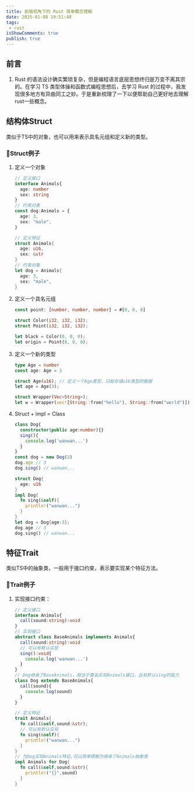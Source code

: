 ```yaml
---
title: 前端视角下的 Rust 简单概念理解
date: 2025-01-08 19:51:48
tags:
 - rust
isShowComments: true
publish: true
---
```


## 前言

1. Rust 的语法设计确实繁琐复杂，但是编程语言底层思想终归是万变不离其宗的。在学习 TS 类型体操和函数式编程思想后，去学习 Rust 的过程中，我发现很多地方有异曲同工之妙。于是重新梳理了一下以便帮助自己更好地去理解rust一些概念。

## 结构体Struct

类似于TS中的对象，也可以用来表示具名元组和定义新的类型。

### 🌰Struct例子

1. 定义一个对象

    ```typescript
    // 定义接口
    interface Animals{
      age: number
      sex: string
    }
    // 约束对象
    const dog:Animals = {
      age: 3,
      sex: "male",
    }
    
    ```

    ```rust
    // 定义特征
    struct Animals{
      age: u16,
      sex: &str
    }
    // 约束对象
    let dog = Animals{
      age: 3,
      sex: "male",
    }
    ```

2. 定义一个具名元组

    ```typescript
    const point: [number, number, number] = #[0, 0, 0]
    ```

    ```rust
    struct Color(i32, i32, i32);
    struct Point(i32, i32, i32);

    let black = Color(0, 0, 0);
    let origin = Point(0, 0, 0);
    ```

3. 定义一个新的类型

    ```typescript
    type Age = number
    const age: Age = 3
    ```

    ```rust
    struct Age(u16); // 定义一个Age类型，只能存储u16类型的数据
    let age = Age(3);

    struct Wrapper(Vec<String>);
    let w = Wrapper(vec![String::from("hello"), String::from("world")]);
    ```

4. Struct + impl = Class

    ```typescript
    class Dog{
      constructor(public age:number){}
      sing(){
        console.log('wanwan...')
      }
    }
    const dog = new Dog(3)
    dog.age // 3
    dog.sing() // wanwan...
    ```

    ```rust
    struct Dog{
      age: u16
    }
    impl Dog{
      fn sing(&self){
        println!("wanwan...")
      }
    }
    let dog = Dog{age:3};
    dog.age // 3
    dog.sing() // wanwan...
    ```

## 特征Trait

类似TS中的抽象类，一般用于接口约束，表示要实现某个特征方法。  

### 🌰Trait例子

1. 实现接口约束：  

    ```typescript
    // 定义接口
    interface Animals{
      call(sound:string):void
    }
    // 实现接口
    abstract class BaseAnimals implements Animals{
      call(sound:string):void
      // 可以有默认实现
      sing():void{
        console.log('wanwan...')
      }
    }
    // Dog继承了BaseAnimals，相当于要去实现Animals接口，且有默认sing的能力
    class Dog extends BaseAnimals{
      call(sound){
        console.log(sound)
      }
    }
    ```

    ```rust
    // 定义特征
    trait Animals{
      fn call(&self,sound:&str);
      // 可以有默认实现
      fn sing(&self){
        println!("wanwan...")
      }
    }
    // 为Dog实现Animals特征,可以简单理解为继承了Animals抽象类
    impl Animals for Dog{
      fn call(&self,sound:&str){
        println!("{}",sound)
      }
    }
    ```
